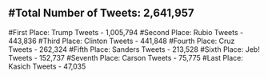 #Total Number of Tweets: 2,641,957 
---
#First Place: Trump Tweets - 1,005,794
#Second Place: Rubio Tweets - 443,836
#Third Place: Clinton Tweets - 441,848
#Fourth Place: Cruz Tweets - 262,324
#Fifth Place: Sanders Tweets - 213,528
#Sixth Place: Jeb! Tweets - 152,737
#Seventh Place: Carson Tweets - 75,775
#Last Place: Kasich Tweets - 47,035
